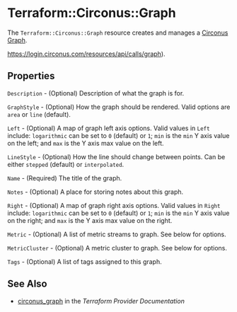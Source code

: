 # Terraform::Circonus::Graph

The ``Terraform::Circonus::Graph`` resource creates and manages a
[Circonus Graph](https://login.circonus.com/user/docs/Visualization/Graph/Create).

https://login.circonus.com/resources/api/calls/graph).

## Properties

`Description` - (Optional) Description of what the graph is for.

`GraphStyle` - (Optional) How the graph should be rendered.  Valid options are `area` or `line` (default).

`Left` - (Optional) A map of graph left axis options.  Valid values in `Left` include: `logarithmic` can be set to `0` (default) or `1`; `min` is the `min` Y axis value on the left; and `max` is the Y axis max value on the left.

`LineStyle` - (Optional) How the line should change between points.  Can be either `stepped` (default) or `interpolated`.

`Name` - (Required) The title of the graph.

`Notes` - (Optional) A place for storing notes about this graph.

`Right` - (Optional) A map of graph right axis options.  Valid values in `Right` include: `logarithmic` can be set to `0` (default) or `1`; `min` is the `min` Y axis value on the right; and `max` is the Y axis max value on the right.

`Metric` - (Optional) A list of metric streams to graph.  See below for options.

`MetricCluster` - (Optional) A metric cluster to graph.  See below for options.

`Tags` - (Optional) A list of tags assigned to this graph.


## See Also

* [circonus_graph](https://www.terraform.io/docs/providers/circonus/r/graph.html) in the _Terraform Provider Documentation_